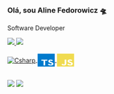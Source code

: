 ### Olá, sou Aline Fedorowicz 🛸

<p> Software Developer <p/>


<div>
  <a href="https://github.com/Aline-Fedorowicz">
  <img height="180em" src="https://github-readme-stats.vercel.app/api?username=Aline-Fedorowicz&show_icons=true&theme=dracula&include_all_commits=true&count_private=true"/>
  <img height="180em" src="https://github-readme-stats.vercel.app/api/top-langs/?username=Aline-Fedorowicz&layout=compact&langs_count=16&theme=dracula"/>
<div>

<div style="display: inline_block"><br>
<img align="center" alt="Csharp" height="30" width="40" src="https://img2.gratispng.com/20180730/tua/kisspng-vue-js-javascript-library-react-angularjs-hsv-logo-5b5ec7875b3ec4.1961775115329381193738.jpg">
<img align="center" alt="Ts" height="30" width="40" src="https://raw.githubusercontent.com/devicons/devicon/master/icons/typescript/typescript-plain.svg">
<img align="center" alt="Js" height="30" width="40" src="https://raw.githubusercontent.com/devicons/devicon/master/icons/javascript/javascript-plain.svg">
</div>
  
##
  
 <div> 
  <a href = "mailto: alinewicz@gmail.com"><img src="https://img.shields.io/badge/-Gmail-%23333?style=for-the-badge&logo=gmail&logoColor=white" target="_blank"></a>
  <a href="https://www.linkedin.com/in/aline-fedorowicz/" target="_blank"><img src="https://img.shields.io/badge/-LinkedIn-%230077B5?style=for-the-badge&logo=linkedin&logoColor=white" target="_blank"></a> 
 </div>
